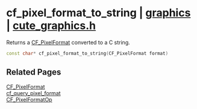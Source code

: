 # cf_pixel_format_to_string | [graphics](https://github.com/RandyGaul/cute_framework/blob/master/docs/graphics_readme.md) | [cute_graphics.h](https://github.com/RandyGaul/cute_framework/blob/master/include/cute_graphics.h)

Returns a [CF_PixelFormat](https://github.com/RandyGaul/cute_framework/blob/master/docs/graphics/cf_pixelformat.md) converted to a C string.

```cpp
const char* cf_pixel_format_to_string(CF_PixelFormat format)
```

## Related Pages

[CF_PixelFormat](https://github.com/RandyGaul/cute_framework/blob/master/docs/graphics/cf_pixelformat.md)  
[cf_query_pixel_format](https://github.com/RandyGaul/cute_framework/blob/master/docs/graphics/cf_query_pixel_format.md)  
[CF_PixelFormatOp](https://github.com/RandyGaul/cute_framework/blob/master/docs/graphics/cf_pixelformatop.md)  
